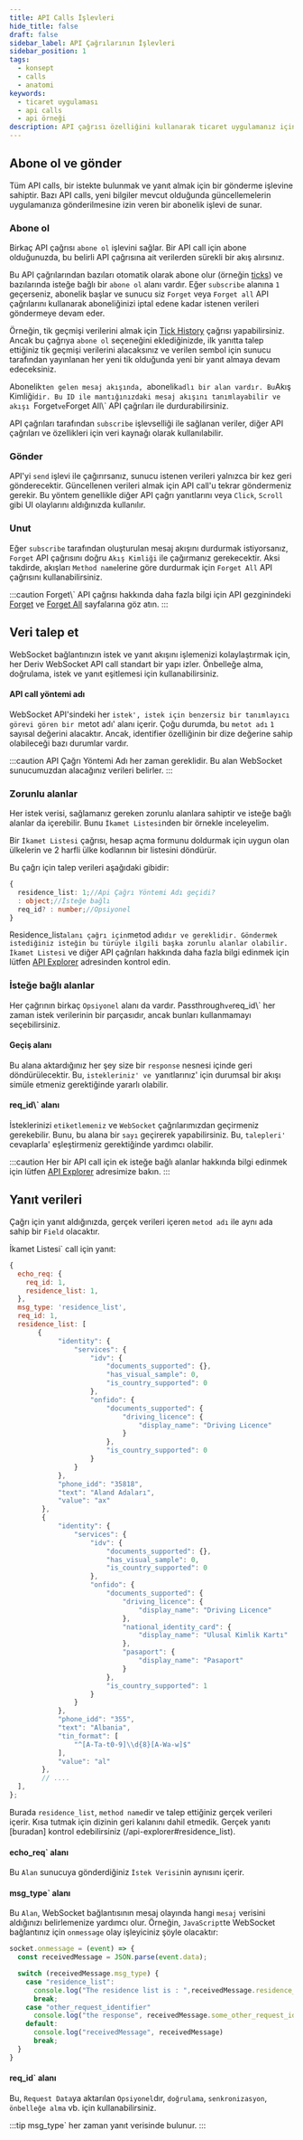 ```yaml
---
title: API Calls İşlevleri
hide_title: false
draft: false
sidebar_label: API Çağrılarının İşlevleri
sidebar_position: 1
tags:
  - konsept
  - calls
  - anatomi
keywords:
  - ticaret uygulaması
  - api calls
  - api örneği
description: API çağrısı özelliğini kullanarak ticaret uygulamanız için API çağrıları ayarlayın. API örnekleri ile abone olmayı, istek göndermeyi ve yanıt verilerini almayı öğrenin.
---
```


## Abone ol ve gönder

Tüm API calls, bir istekte bulunmak ve yanıt almak için bir gönderme işlevine sahiptir. Bazı API calls, yeni bilgiler mevcut olduğunda güncellemelerin uygulamanıza gönderilmesine izin veren bir abonelik işlevi de sunar.

### Abone ol

Birkaç API çağrısı `abone ol` işlevini sağlar. Bir API call için abone olduğunuzda, bu belirli API çağrısına ait verilerden sürekli bir akış alırsınız.

Bu API çağrılarından bazıları otomatik olarak abone olur (örneğin [ticks](/api-explorer#ticks)) ve bazılarında isteğe bağlı bir `abone ol` alanı vardır. Eğer `subscribe` alanına `1` geçerseniz, abonelik başlar ve sunucu siz `Forget` veya `Forget all` API çağrılarını kullanarak aboneliğinizi iptal edene kadar istenen verileri göndermeye devam eder.

Örneğin, tik geçmişi verilerini almak için [Tick History](/api-explorer#ticks_history) çağrısı yapabilirsiniz. Ancak bu çağrıya `abone ol` seçeneğini eklediğinizde, ilk yanıtta talep ettiğiniz tik geçmişi verilerini alacaksınız ve verilen sembol için sunucu tarafından yayınlanan her yeni tik olduğunda yeni bir yanıt almaya devam edeceksiniz.

Abonelik`ten gelen mesaj akışında, `abonelik`adlı bir alan vardır. Bu`Akış Kimliği`dir. Bu ID ile mantığınızdaki mesaj akışını tanımlayabilir ve akışı `Forget`ve`Forget All\\` API çağrıları ile durdurabilirsiniz.

API çağrıları tarafından `subscribe` işlevselliği ile sağlanan veriler, diğer API çağrıları ve özellikleri için veri kaynağı olarak kullanılabilir.

### Gönder

API'yi `send` işlevi ile çağırırsanız, sunucu istenen verileri yalnızca bir kez geri gönderecektir. Güncellenen verileri almak için API call'u tekrar göndermeniz gerekir. Bu yöntem genellikle diğer API çağrı yanıtlarını veya `Click`, `Scroll` gibi UI olaylarını aldığınızda kullanılır.

### Unut

Eğer `subscribe` tarafından oluşturulan mesaj akışını durdurmak istiyorsanız, `Forget` API çağrısını doğru `Akış Kimliği` ile çağırmanız gerekecektir. Aksi takdirde, akışları `Method name`lerine göre durdurmak için `Forget All` API çağrısını kullanabilirsiniz.

:::caution
Forget\\` API çağrısı hakkında daha fazla bilgi için API gezginindeki [Forget](/api-explorer#forget) ve [Forget All](/api-explorer#forget_all) sayfalarına göz atın.
:::

## Veri talep et

WebSocket bağlantınızın istek ve yanıt akışını işlemenizi kolaylaştırmak için, her Deriv WebSocket API call standart bir yapı izler. Önbelleğe alma, doğrulama, istek ve yanıt eşitlemesi için kullanabilirsiniz.

#### API call yöntemi adı

WebSocket API'sindeki her `istek', istek için benzersiz bir tanımlayıcı görevi gören bir `metot adı' alanı içerir. Çoğu durumda, bu `metot adı` `1` sayısal değerini alacaktır. Ancak, identifier özelliğinin bir dize değerine sahip olabileceği bazı durumlar vardır.

:::caution
API Çağrı Yöntemi Adı her zaman gereklidir. Bu alan WebSocket sunucumuzdan alacağınız verileri belirler.
:::

### Zorunlu alanlar

Her istek verisi, sağlamanız gereken zorunlu alanlara sahiptir ve isteğe bağlı alanlar da içerebilir. Bunu `İkamet Listesi`nden bir örnekle inceleyelim.

Bir `İkamet Listesi` çağrısı, hesap açma formunu doldurmak için uygun olan ülkelerin ve 2 harfli ülke kodlarının bir listesini döndürür.

Bu çağrı için talep verileri aşağıdaki gibidir:

```ts showLineNumbers
{
  residence_list: 1;//Api Çağrı Yöntemi Adı geçidi?
  : object;//İsteğe bağlı
  req_id? : number;//Opsiyonel
}
```

Residence_list`alanı çağrı için`metod adı`dır ve gereklidir. Göndermek istediğiniz isteğin bu türüyle ilgili başka zorunlu alanlar olabilir. İkamet Listesi` ve diğer API çağrıları hakkında daha fazla bilgi edinmek için lütfen [API Explorer](/api-explorer#residence_list) adresinden kontrol edin.

### İsteğe bağlı alanlar

Her çağrının birkaç `Opsiyonel` alanı da vardır. Passthrough`ve`req_id\\` her zaman istek verilerinin bir parçasıdır, ancak bunları kullanmamayı seçebilirsiniz.

#### Geçiş alanı

Bu alana aktardığınız her şey size bir `response` nesnesi içinde geri döndürülecektir. Bu, `istekleriniz' ve `yanıtlarınız' için durumsal bir akışı simüle etmeniz gerektiğinde yararlı olabilir.

#### req_id\\` alanı

İsteklerinizi `etiketlemeniz` ve `WebSocket` çağrılarımızdan geçirmeniz gerekebilir. Bunu, bu alana bir `sayı` geçirerek yapabilirsiniz. Bu, `talepleri' `cevaplarla' eşleştirmeniz gerektiğinde yardımcı olabilir.

:::caution
Her bir API call için ek isteğe bağlı alanlar hakkında bilgi edinmek için lütfen [API Explorer](/api-explorer) adresimize bakın.
:::

## Yanıt verileri

Çağrı için yanıt aldığınızda, gerçek verileri içeren `metod adı` ile aynı ada sahip bir `Field` olacaktır.

İkamet Listesi\` call için yanıt:

```js showLineNumbers
{
  echo_req: {
    req_id: 1,
    residence_list: 1,
  },
  msg_type: 'residence_list',
  req_id: 1,
  residence_list: [
       {
            "identity": {
                "services": {
                    "idv": {
                        "documents_supported": {},
                        "has_visual_sample": 0,
                        "is_country_supported": 0
                    },
                    "onfido": {
                        "documents_supported": {
                            "driving_licence": {
                                "display_name": "Driving Licence"
                            }
                        },
                        "is_country_supported": 0
                    }
                }
            },
            "phone_idd": "35818",
            "text": "Aland Adaları",
            "value": "ax"
        },
        {
            "identity": {
                "services": {
                    "idv": {
                        "documents_supported": {},
                        "has_visual_sample": 0,
                        "is_country_supported": 0
                    },
                    "onfido": {
                        "documents_supported": {
                            "driving_licence": {
                                "display_name": "Driving Licence"
                            },
                            "national_identity_card": {
                                "display_name": "Ulusal Kimlik Kartı"
                            },
                            "pasaport": {
                                "display_name": "Pasaport"
                            }
                        },
                        "is_country_supported": 1
                    }
                }
            },
            "phone_idd": "355",
            "text": "Albania",
            "tin_format": [
                "^[A-Ta-t0-9]\\d{8}[A-Wa-w]$"
            ],
            "value": "al"
        },
        // ....
  ],
};
```

Burada `residence_list`, `method name`dir ve talep ettiğiniz gerçek verileri içerir. Kısa tutmak için dizinin geri kalanını dahil etmedik. Gerçek yanıtı [buradan] kontrol edebilirsiniz (/api-explorer#residence_list).

#### echo_req\` alanı

Bu `Alan` sunucuya gönderdiğiniz `İstek Verisi`nin aynısını içerir.

#### msg_type\` alanı

Bu `Alan`, WebSocket bağlantısının mesaj olayında hangi `mesaj` verisini aldığınızı belirlemenize yardımcı olur. Örneğin, `JavaScript`te WebSocket bağlantınız için `onmessage` olay işleyiciniz şöyle olacaktır:

```js showLineNumbers
socket.onmessage = (event) => {
  const receivedMessage = JSON.parse(event.data);

  switch (receivedMessage.msg_type) {
    case "residence_list":
      console.log("The residence list is : ",receivedMessage.residence_list)
      break;
    case "other_request_identifier"
      console.log("the response", receivedMessage.some_other_request_identifier)
    default:
      console.log("receivedMessage", receivedMessage)
      break;
  }
}
```

#### req_id\` alanı

Bu, `Request Data`ya aktarılan `Opsiyonel`dır, `doğrulama`, `senkronizasyon`, `önbelleğe alma` vb. için kullanabilirsiniz.

:::tip
msg_type\` her zaman yanıt verisinde bulunur.
:::
